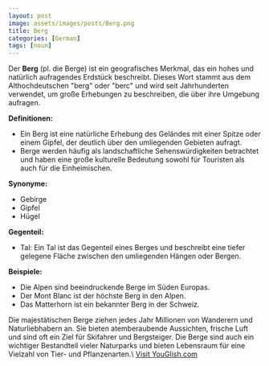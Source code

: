 ```yaml
---
layout: post
image: assets/images/posts/Berg.png
title: Berg
categories: [German]
tags: [noun]
---
```


Der **Berg** (pl. die Berge) ist ein geografisches Merkmal, das ein hohes und natürlich aufragendes Erdstück beschreibt. Dieses Wort stammt aus dem Althochdeutschen "berg" oder "berc" und wird seit Jahrhunderten verwendet, um große Erhebungen zu beschreiben, die über ihre Umgebung aufragen.

**Definitionen:**
- Ein Berg ist eine natürliche Erhebung des Geländes mit einer Spitze oder einem Gipfel, der deutlich über den umliegenden Gebieten aufragt.
- Berge werden häufig als landschaftliche Sehenswürdigkeiten betrachtet und haben eine große kulturelle Bedeutung sowohl für Touristen als auch für die Einheimischen.

**Synonyme:**
- Gebirge
- Gipfel
- Hügel

**Gegenteil:**
- Tal: Ein Tal ist das Gegenteil eines Berges und beschreibt eine tiefer gelegene Fläche zwischen den umliegenden Hängen oder Bergen.

**Beispiele:**
- Die Alpen sind beeindruckende Berge im Süden Europas.
- Der Mont Blanc ist der höchste Berg in den Alpen.
- Das Matterhorn ist ein bekannter Berg in der Schweiz.

Die majestätischen Berge ziehen jedes Jahr Millionen von Wanderern und Naturliebhabern an. Sie bieten atemberaubende Aussichten, frische Luft und sind oft ein Ziel für Skifahrer und Bergsteiger. Die Berge sind auch ein wichtiger Bestandteil vieler Naturparks und bieten Lebensraum für eine Vielzahl von Tier- und Pflanzenarten.\ <a id="yg-widget-0" class="youglish-widget" data-query="Berg" data-lang="german" data-components="8412" data-auto-start="0" data-bkg-color="theme_light" data-title="How%20to%20pronounce%20Berg%20in%20German"  rel="nofollow" href="https://youglish.com">Visit YouGlish.com</a><script async src="https://youglish.com/public/emb/widget.js" charset="utf-8"></script>